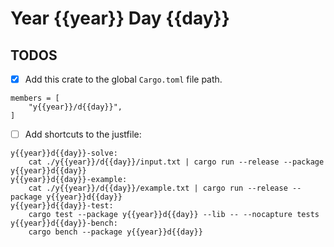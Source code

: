 # Year {{year}} Day {{day}}

## TODOS

- [x] Add this crate to the global `Cargo.toml` file path.

```
members = [
    "y{{year}}/d{{day}}",
]
```

- [ ] Add shortcuts to the justfile:

```
y{{year}}d{{day}}-solve:
    cat ./y{{year}}/d{{day}}/input.txt | cargo run --release --package y{{year}}d{{day}}
y{{year}}d{{day}}-example:
    cat ./y{{year}}/d{{day}}/example.txt | cargo run --release --package y{{year}}d{{day}}
y{{year}}d{{day}}-test:
    cargo test --package y{{year}}d{{day}} --lib -- --nocapture tests
y{{year}}d{{day}}-bench:
    cargo bench --package y{{year}}d{{day}}
```